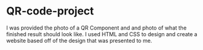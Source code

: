 # QR-code-project
I was provided the photo of a QR Component and and photo of what the finished result should look like.
I used HTML and CSS to design and create a website based off of the design that was presented to me.
